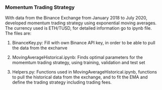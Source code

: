 ### Momentum Trading Strategy

With data from the Binance Exchange from January 2018 to July 2020, developed momentum trading strategy using exponential moving averages. 
The currency used is ETH/TUSD, for detailed information go to ipynb file. 
The files are:

  1. BinanceKey.py: Fill with own Binance API key, in order to be able to pull the data from the exchanve
  
  2. MovingAverageHistorical.ipynb: Finds optimal parameters for the momemtum trading strategy, using training, validation and test set
  
  3. Helpers.py: Functions used in MovingAverageHistorical.ipynb, functions to pull the historical data from the exchange, and to fit the EMA and define the trading strategy including trading fees.
